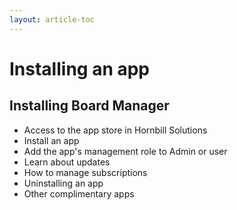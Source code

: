 ```yaml
---
layout: article-toc
---
```

# Installing an app

## Installing Board Manager

* Access to the app store in Hornbill Solutions
* Install an app
* Add the app's management role to Admin or user
* Learn about updates
* How to manage subscriptions
* Uninstalling an app
* Other complimentary apps